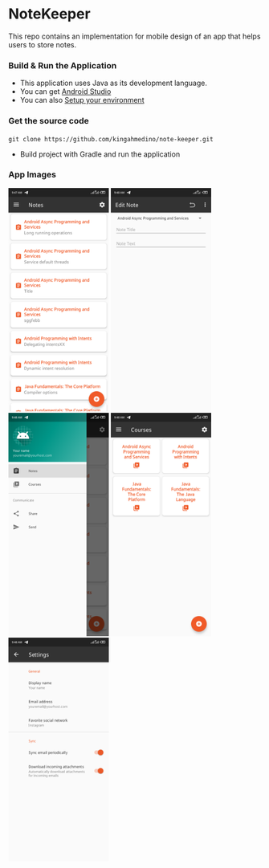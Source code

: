 # NoteKeeper
This repo contains an implementation for mobile design of an app that helps users to store notes.

### Build & Run the Application
* This application uses Java as its development language.
* You can get  [Android Studio](http://developer.android.com/intl/es/sdk/index.html)
* You can also  [Setup your environment](https://developer.android.com/studio/install)

### Get the source code
`git clone https://github.com/kingahmedino/note-keeper.git`
* Build project with Gradle and run the application

### App Images
<img src="app images/1.png" width="200">  <img src="app images/2.png" width="200">  <img src="app images/3.png" width="200">  <img src="app images/4.png" width="200"> <img src="app images/5.png" width="200"> 

